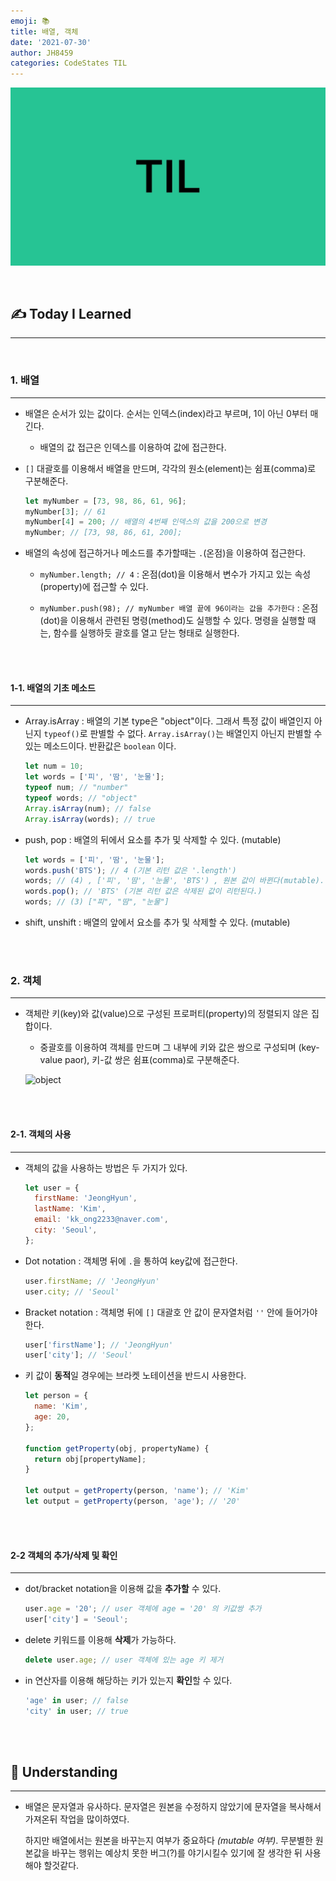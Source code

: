 ```yaml
---
emoji: 📚
title: 배열, 객체
date: '2021-07-30'
author: JH8459
categories: CodeStates TIL
---
```


![github-blog.png](../../assets/common/TIL.jpeg)

<br>

## ✍️ <b>T</b>oday <b>I</b> <b>L</b>earned

---

<br>

### 1. 배열

---

- 배열은 순서가 있는 값이다. 순서는 인덱스(index)라고 부르며, 1이 아닌 0부터 매긴다.

  - 배열의 값 접근은 인덱스를 이용하여 값에 접근한다.

- `[]` 대괄호를 이용해서 배열을 만드며, 각각의 원소(element)는 쉼표(comma)로 구분해준다.

  ```javascript
  let myNumber = [73, 98, 86, 61, 96];
  myNumber[3]; // 61
  myNumber[4] = 200; // 배열의 4번째 인덱스의 값을 200으로 변경
  myNumber; // [73, 98, 86, 61, 200];
  ```

- 배열의 속성에 접근하거나 메소드를 추가할때는 `.`(온점)을 이용하여 접근한다.

  - `myNumber.length; // 4` : 온점(dot)을 이용해서 변수가 가지고 있는 속성(property)에 접근할 수 있다.

  - `myNumber.push(98); // myNumber 배열 끝에 96이라는 값을 추가한다` : 온점(dot)을 이용해서 관련된 명령(method)도 실행할 수 있다. 명령을 실행할 때는, 함수를 실행하듯 괄호를 열고 닫는 형태로 실행한다.

<br>
<br>

#### 1-1. 배열의 기초 메소드

---

- Array.isArray : 배열의 기본 type은 "object"이다. 그래서 특정 값이 배열인지 아닌지 `typeof()`로 판별할 수 없다. `Array.isArray()`는 배열인지 아닌지 판별할 수 있는 메소드이다. 반환값은 `boolean` 이다.

  ```javascript
  let num = 10;
  let words = ['피', '땀', '눈물'];
  typeof num; // "number"
  typeof words; // "object"
  Array.isArray(num); // false
  Array.isArray(words); // true
  ```

- push, pop : 배열의 뒤에서 요소를 추가 및 삭제할 수 있다. (mutable)

  ```javascript
  let words = ['피', '땀', '눈물'];
  words.push('BTS'); // 4 (기본 리턴 값은 '.length')
  words; // (4) , ['피', '땀', '눈물', 'BTS') , 원본 값이 바뀐다(mutable).
  words.pop(); // 'BTS' (기본 리턴 값은 삭제된 값이 리턴된다.)
  words; // (3) ["피", "땀", "눈물"]
  ```

- shift, unshift : 배열의 앞에서 요소를 추가 및 삭제할 수 있다. (mutable)

<br>
<br>

### 2. 객체

---

- 객체란 키(key)와 값(value)으로 구성된 프로퍼티(property)의 정렬되지 않은 집합이다.

  - 중괄호를 이용하여 객체를 만드며 그 내부에 키와 값은 쌍으로 구성되며 (key-value paor), 키-값 쌍은 쉼표(comma)로 구분해준다.

  ![object](https://user-images.githubusercontent.com/83164003/128206684-5e9c0467-0ff9-423e-a362-c1ed5b050ecd.png)

<br>
<br>

#### 2-1. 객체의 사용

---

- 객체의 값을 사용하는 방법은 두 가지가 있다.

  ```javascript
  let user = {
    firstName: 'JeongHyun',
    lastName: 'Kim',
    email: 'kk_ong2233@naver.com',
    city: 'Seoul',
  };
  ```

- Dot notation : 객체명 뒤에 `.`을 통하여 key값에 접근한다.

  ```javascript
  user.firstName; // 'JeongHyun'
  user.city; // 'Seoul'
  ```

- Bracket notation : 객체명 뒤에 `[]` 대괄호 안 값이 문자열처럼 `''` 안에 들어가야한다.

  ```javascript
  user['firstName']; // 'JeongHyun'
  user['city']; // 'Seoul'
  ```

- 키 값이 **동적**일 경우에는 브라켓 노테이션을 반드시 사용한다.

  ```javascript
  let person = {
    name: 'Kim',
    age: 20,
  };

  function getProperty(obj, propertyName) {
    return obj[propertyName];
  }

  let output = getProperty(person, 'name'); // 'Kim'
  let output = getProperty(person, 'age'); // '20'
  ```

<br>
<br>

#### 2-2 객체의 추가/삭제 및 확인

---

- dot/bracket notation을 이용해 값을 **추가할** 수 있다.

  ```javascript
  user.age = '20'; // user 객체에 age = '20' 의 키값쌍 추가
  user['city'] = 'Seoul';
  ```

- delete 키워드를 이용해 **삭제**가 가능하다.

  ```javascript
  delete user.age; // user 객체에 있는 age 키 제거
  ```

- in 연산자를 이용해 해당하는 키가 있는지 **확인**할 수 있다.

  ```javascript
  'age' in user; // false
  'city' in user; // true
  ```

<br>
<br>

## 🤔 Understanding

---

- 배열은 문자열과 유사하다. 문자열은 원본을 수정하지 않았기에 문자열을 복사해서 가져온뒤 작업을 많이하였다.

  하지만 배열에서는 원본을 바꾸는지 여부가 중요하다 _(mutable 여부)_. 무분별한 원본값을 바꾸는 행위는 예상치 못한 버그(?)를 야기시킬수 있기에 잘 생각한 뒤 사용해야 할것같다.

<br>
<br>

```toc

```
